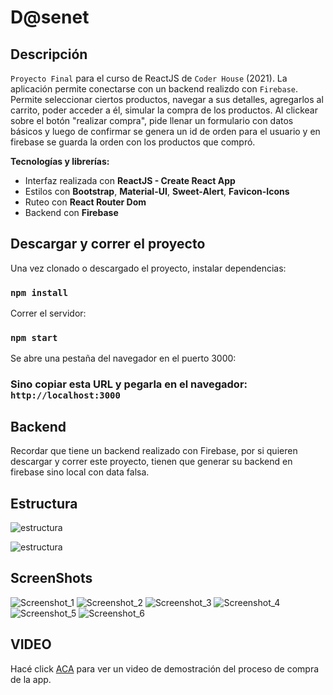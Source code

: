 # D@senet

## Descripción

`Proyecto Final` para el curso de ReactJS de `Coder House` (2021).
La aplicación permite conectarse con un backend realizdo con `Firebase`.
Permite seleccionar ciertos productos, navegar a sus detalles, agregarlos al carrito, poder acceder a él, simular la compra de los productos.
Al clickear sobre el botón "realizar compra", pide llenar un formulario con datos básicos y luego de confirmar
se genera un id de orden para el usuario y en firebase se guarda la orden con los productos que compró.

**Tecnologías y librerías:**

- Interfaz realizada con **ReactJS - Create React App**
- Estilos con **Bootstrap**, **Material-UI**, **Sweet-Alert**, **Favicon-Icons**
- Ruteo con **React Router Dom**
- Backend con **Firebase**

## Descargar y correr el proyecto

Una vez clonado o descargado el proyecto, instalar dependencias:

### `npm install`

Correr el servidor:

### `npm start`

Se abre una pestaña del navegador en el puerto 3000:

### Sino copiar esta URL y pegarla en el navegador: `http://localhost:3000`

## Backend

Recordar que tiene un backend realizado con Firebase, por si quieren descargar y correr este proyecto, tienen que generar su backend en firebase sino local con data falsa.

## Estructura

![estructura](https://user-images.githubusercontent.com/82421851/137597049-c6a2004e-0479-4565-b0ba-c052ba264c7b.jpg)
<br />

![estructura](https://user-images.githubusercontent.com/82421851/137597048-d65984b3-8847-46d1-ae6c-67eef57a7a85.jpg)

## ScreenShots

![Screenshot_1](https://user-images.githubusercontent.com/82421851/137597319-fafbec83-08ee-4706-ad59-d4098bccaf59.jpg)
![Screenshot_2](https://user-images.githubusercontent.com/82421851/137597321-171f83c7-6647-4565-97ee-c5f770e79f0f.jpg)
![Screenshot_3](https://user-images.githubusercontent.com/82421851/137597322-98890f6e-bbcd-4246-9f6d-dd99cbdd6f31.jpg)
![Screenshot_4](https://user-images.githubusercontent.com/82421851/137597324-0ef4d0fc-5b97-4b3e-a6fa-c7c0aecd1bf3.jpg)
![Screenshot_5](https://user-images.githubusercontent.com/82421851/137597325-2225b8e0-3cad-4385-bbef-38250b3d6d4d.jpg)
![Screenshot_6](https://user-images.githubusercontent.com/82421851/137597326-463d1a3a-0a98-4f95-97e6-3f0b5297a6e7.jpg)

## VIDEO

Hacé click [ACA]() para ver un video de demostración del proceso de compra de la app.
